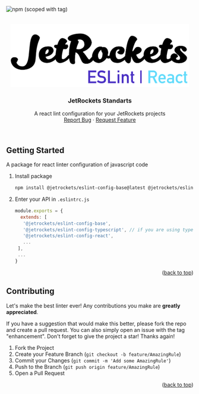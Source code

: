![npm (scoped with tag)](https://img.shields.io/npm/v/@jetrockets/eslint-config-react/latest?color=%2300E400&label=eslint-config-react&logo=react&logoColor=%23fff&style=flat-square)

<!-- PROJECT LOGO -->
<br />
<div align="center">
  <a href="https://github.com/jetrockets/eslint-config">
    <img src="images/LogoESLintReact.png" alt="Logo" width="480" height="170">
  </a>

  <h3 align="center">JetRockets Standarts</h3> 

  <p align="center">
    A react lint configuration for your JetRockets projects
    <br />
    <a href="https://github.com/jetrockets/eslint-config/issues">Report Bug</a>
    ·
    <a href="https://github.com/jetrockets/eslint-config/issues">Request Feature</a>
  </p>
</div>
<br />


<!-- GETTING STARTED -->
## Getting Started

A package for react linter configuration of javascript code
1. Install package
   ```sh
   npm install @jetrockets/eslint-config-base@latest @jetrockets/eslint-config-react@latest
   ```
2. Enter your API in `.eslintrc.js`
   ```js
   module.exports = {
     extends: [
      '@jetrockets/eslint-config-base',
      '@jetrockets/eslint-config-typescript', // if you are using typescript in project
      '@jetrockets/eslint-config-react',
      ...
    ],
    ...
   }
   ```
<p align="right">(<a href="#top">back to top</a>)</p>

<!-- CONTRIBUTING -->
## Contributing

Let's make the best linter ever! Any contributions you make are **greatly appreciated**.

If you have a suggestion that would make this better, please fork the repo and create a pull request. You can also simply open an issue with the tag "enhancement".
Don't forget to give the project a star! Thanks again!

1. Fork the Project
2. Create your Feature Branch (`git checkout -b feature/AmazingRule`)
3. Commit your Changes (`git commit -m 'Add some AmazingRule'`)
4. Push to the Branch (`git push origin feature/AmazingRule`)
5. Open a Pull Request

<p align="right">(<a href="#top">back to top</a>)</p>